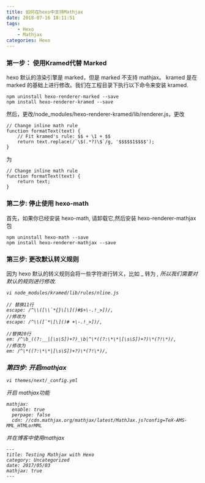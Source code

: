 ```yaml
---
title: 如何在hexo中支持Mathjax
date: 2018-07-16 18:11:51
tags:
    - Hexo
    - Mathjax
categories: Hexo
---
```

### 第一步： 使用Kramed代替 Marked
hexo 默认的渲染引擎是 marked，但是 marked 不支持 mathjax。 kramed 是在 marked 的基础上进行修改。我们在工程目录下执行以下命令来安装 kramed.
```
npm uninstall hexo-renderer-marked --save
npm install hexo-renderer-kramed --save
```

然后，更改/node_modules/hexo-renderer-kramed/lib/renderer.js，更改
```
// Change inline math rule
function formatText(text) {
    // Fit kramed's rule: $$ + \1 + $$
    return text.replace(/`\$(.*?)\$`/g, '$$$$$1$$$$');
}
```
为
```
// Change inline math rule
function formatText(text) {
    return text;
}
```

### 第二步: 停止使用 hexo-math
首先，如果你已经安装 hexo-math, 请卸载它,然后安装 hexo-renderer-mathjax 包
```
npm uninstall hexo-math --save
npm install hexo-renderer-mathjax --save
```
### 第三步: 更改默认转义规则
因为 hexo 默认的转义规则会将一些字符进行转义，比如 _ 转为 <em>, 所以我们需要对默认的规则进行修改. 
```
vi node_modules/kramed/lib/rules/nline.js
```
```
// 替换11行
escape: /^\\([\\`*{}\[\]()#$+\-.!_>])/,
//修改为
escape: /^\\([`*\[\]()# +\-.!_>])/,

//替换20行
em: /^\b_((?:__|[\s\S])+?)_\b|^\*((?:\*\*|[\s\S])+?)\*(?!\*)/,
//修改为
em: /^\*((?:\*\*|[\s\S])+?)\*(?!\*)/,
```
### 第四步: 开启mathjax

```
vi themes/next/_config.yml
```
开启 mathjax功能
```
mathjax:
  enable: true
  perpage: false
  cdn: //cdn.mathjax.org/mathjax/latest/MathJax.js?config=TeX-AMS-MML_HTMLorMML
```
并在博客中使用mathjax
```
---
title: Testing Mathjax with Hexo
category: Uncategorized
date: 2017/05/03
mathjax: true
---
```
